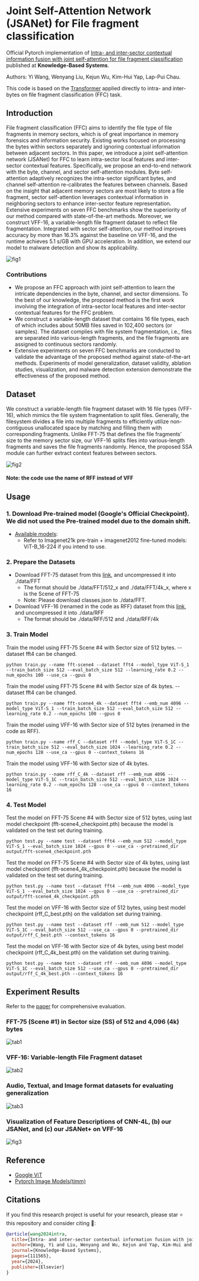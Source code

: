# Joint Self-Attention Network (JSANet) for File fragment classification
Official Pytorch implementation of [Intra- and inter-sector contextual information fusion with joint self-attention for file fragment classification](https://www.sciencedirect.com/science/article/pii/S0950705124002004) published at __Knowledge-Based Systems__.

Authors: Yi Wang, Wenyang Liu, Kejun Wu, Kim-Hui Yap, Lap-Pui Chau.

This code is based on the [Transformer](https://github.com/google-research/vision_transformer) applied directly to intra- and inter-bytes on file fragment classification (FFC) task.

## Introduction

File fragment classification (FFC) aims to identify the file type of file fragments in memory sectors, which is of great importance in memory forensics and information security. Existing works focused on processing the bytes within sectors separately and ignoring contextual information between adjacent sectors. In this paper, we introduce a joint self-attention network (JSANet) for FFC to learn intra-sector local features and inter-sector contextual features. Specifically, we propose an end-to-end network with the byte, channel, and sector self-attention modules. Byte self-attention adaptively recognizes the intra-sector significant bytes, and channel self-attention re-calibrates the features between channels. Based on the insight that adjacent memory sectors are most likely to store a file fragment, sector self-attention leverages contextual information in neighboring sectors to enhance inter-sector feature representation. Extensive experiments on seven FFC benchmarks show the superiority of our method compared with state-of-the-art methods. Moreover, we construct VFF-16, a variable-length file fragment dataset to reflect file fragmentation. Integrated with sector self-attention, our method improves accuracy by more than 16.3% against the baseline on VFF-16, and the runtime achieves 5.1 s/GB with GPU acceleration. In addition, we extend our model to malware detection and show its applicability.

![fig1](./img/2.jpg)

### Contributions
* We propose an FFC approach with joint self-attention to learn the intricate dependencies in the byte, channel, and sector dimensions. To the best of our knowledge, the proposed method is the first work involving the integration of intra-sector local features and inter-sector contextual features for the FFC problem.
* We construct a variable-length dataset that contains 16 file types, each of which includes about 50MB files saved in 102,400 sectors (or samples). The dataset complies with file system fragmentation, i.e., files are separated into various-length fragments, and the file fragments are assigned to continuous sectors randomly.
* Extensive experiments on seven FFC benchmarks are conducted to validate the advantage of the proposed method against state-of-the-art methods. Experiments of model generalization, dataset validity, ablation studies, visualization, and malware detection extension demonstrate the effectiveness of the proposed method.

## Dataset
We construct a variable-length file fragment dataset with 16 file types (VFF-16), which mimics the file system fragmentation to split files. Generally, the filesystem divides a file into multiple fragments to efficiently utilize non-contiguous unallocated space by matching and filling them with corresponding fragments. Unlike FFT-75 that defines the file fragments’ size to the memory sector size, our VFF-16 splits files into various-length fragments and saves the file fragments randomly. Hence, the proposed SSA module can further extract context features between sectors.

![fig2](./img/3.jpg)
#### Note: the code use the name of RFF instead of VFF

## Usage
### 1. Download Pre-trained model (Google's Official Checkpoint). We did not used the Pre-trained model due to the domain shift.
* [Available models](https://console.cloud.google.com/storage/vit_models/):
  * Refer to Imagenet21k pre-train + imagenet2012 fine-tuned models: ViT-B_16-224 if you intend to use.

### 2. Prepare the Datasets
* Download FFT-75 dataset from this [link](https://ieee-dataport.org/open-access/file-fragment-type-fft-75-dataset), and uncompressed it into ./data/FFT
  * The format should be ./data/FFT/512_x and ./data/FFT/4k_x, where x is the Scene of FFT-75
  * Note: Please download classes.json to ./data/FFT.
* Download VFF-16 (renamed in the code as RFF) dataset from this [link](https://ieee-dataport.org/documents/variable-length-file-fragment-dataset-vff-16), and uncompressed it into ./data/RFF
  * The format should be ./data/RFF/512 and ./data/RFF/4k
  
### 3. Train Model
Train the model using FFT-75 Scene #4 with Sector size of 512 bytes. --dataset fft4 can be changed.
```
python train.py --name fft-scene4 --dataset fft4 --model_type ViT-S_1 --train_batch_size 512 --eval_batch_size 512 --learning_rate 0.2 --num_epochs 100 --use_ca --gpus 0
```
Train the model using FFT-75 Scene #4 with Sector size of 4k bytes. --dataset fft4 can be changed.
```
python train.py --name fft-scene4_4k --dataset fft4 --emb_num 4096 --model_type ViT-S_1 --train_batch_size 512 --eval_batch_size 512 --learning_rate 0.2 --num_epochs 100 --gpus 0
```
Train the model using VFF-16 with Sector size of 512 bytes (renamed in the code as RFF).
```
python train.py --name rff_C --dataset rff --model_type ViT-S_1C --train_batch_size 512 --eval_batch_size 1024 --learning_rate 0.2 --num_epochs 128 --use_ca --gpus 0 --context_tokens 16
```
Train the model using VFF-16 with Sector size of 4k bytes.
```
python train.py --name rff_C_4k --dataset rff --emb_num 4096 --model_type ViT-S_1C --train_batch_size 512 --eval_batch_size 1024 --learning_rate 0.2 --num_epochs 128 --use_ca --gpus 0 --context_tokens 16
```

### 4. Test Model
Test the model on FFT-75 Scene #4 with Sector size of 512 bytes, using last model checkpoint (fft-scene4_checkpoint.pth) because the model is validated on the test set during training.
```
python test.py --name test --dataset fft4 --emb_num 512 --model_type ViT-S_1 --eval_batch_size 1024 --gpus 0 --use_ca --pretrained_dir output/fft-scene4_checkpoint.pth
```
Test the model on FFT-75 Scene #4 with Sector size of 4k bytes, using last model checkpoint (fft-scene4_4k_checkpoint.pth) because the model is validated on the test set during training.
```
python test.py --name test --dataset fft4 --emb_num 4096 --model_type ViT-S_1 --eval_batch_size 1024 --gpus 0 --use_ca --pretrained_dir output/fft-scene4_4k_checkpoint.pth
```
Test the model on VFF-16 with Sector size of 512 bytes, using best model checkpoint (rff_C_best.pth) on the validation set during training.
```
python test.py --name test --dataset rff --emb_num 512 --model_type ViT-S_1C --eval_batch_size 512 --use_ca --gpus 0 --pretrained_dir output/rff_C_best.pth --context_tokens 16
```
Test the model on VFF-16 with Sector size of 4k bytes, using best model checkpoint (rff_C_4k_best.pth) on the validation set during training.
```
python test.py --name test --dataset rff --emb_num 4096 --model_type ViT-S_1C --eval_batch_size 512 --use_ca --gpus 0 --pretrained_dir output/rff_C_4k_best.pth --context_tokens 16
```

## Experiment Results
Refer to the [paper](https://www.sciencedirect.com/science/article/pii/S0950705124002004) for comprehensive evaluation.

### FFT-75 (Scene #1) in Sector size (SS) of 512 and 4,096 (4k) bytes
![tab1](./img/table1.png)

### VFF-16: Variable-length File Fragment dataset
![tab2](./img/table2.png)

### Audio, Textual, and Image format datasets for evaluating generalization
![tab3](./img/table3.png)

### Visualization of Feature Descriptions of CNN-4L, (b) our JSANet, and (c) our JSANet+ on VFF-16 
![fig3](./img/4.jpg)


## Reference
* [Google ViT](https://github.com/google-research/vision_transformer)
* [Pytorch Image Models(timm)](https://github.com/rwightman/pytorch-image-models)


## Citations
If you find this research project is useful for your research, please star :star: this repository and consider citing :pencil::

```bibtex
@article{wang2024intra,
  title={Intra- and inter-sector contextual information fusion with joint self-attention for file fragment classification},
  author={Wang, Yi and Liu, Wenyang and Wu, Kejun and Yap, Kim-Hui and Chau, Lap-Pui},
  journal={Knowledge-Based Systems},
  pages={111565},
  year={2024},
  publisher={Elsevier}
}
```

